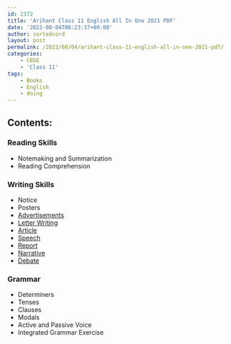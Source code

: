 ```yaml
---
id: 2372
title: 'Arihant Class 11 English All In One 2021 PDF'
date: '2022-08-04T08:23:37+00:00'
author: sortedcord
layout: post
permalink: /2022/08/04/arihant-class-11-english-all-in-one-2021-pdf/
categories:
    - CBSE
    - 'Class 11'
tags:
    - Books
    - English
    - doing
---
```


## Contents:

### Reading Skills
- Notemaking and Summarization
- Reading Comprehension

### Writing Skills

- Notice
- Posters
- [Advertisements](https://drive.google.com/uc?export=download&id=11U-IVnkQ7Gn3NVrmmvwP7zvQEJzuqknO)
- [Letter Writing](https://drive.google.com/uc?export=download&id=13attnaTsUrh1sPSZbeHDNKQlVFJbd-aP)
- [Article](https://drive.google.com/uc?export=download&id=13cKD8B5JQvBomA3V65MwvYK_tUxWh9M5)
- [Speech](https://drive.google.com/uc?export=download&id=13eKW-eWRSzLM7r08QlDVoLj7PgN_qgc0)
- [Report]()
- [Narrative]()
- [Debate]()

### Grammar

- Determiners
- Tenses 
- Clauses
- Modals 
- Active and Passive Voice
- Integrated Grammar Exercise

